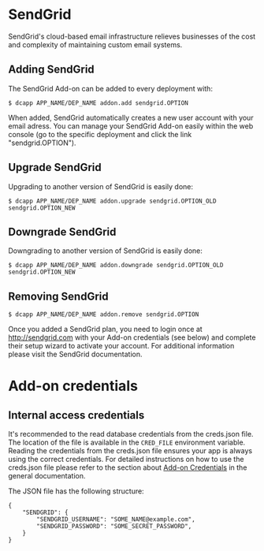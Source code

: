 # SendGrid

SendGrid's cloud-based email infrastructure relieves businesses of the cost and complexity of maintaining custom email systems.

## Adding SendGrid

The SendGrid Add-on can be added to every deployment with:

~~~
$ dcapp APP_NAME/DEP_NAME addon.add sendgrid.OPTION
~~~

When added, SendGrid automatically creates a new user account with your email adress. You can manage your SendGrid Add-on easily within the web console (go to the specific deployment and click the link "sendgrid.OPTION").

## Upgrade SendGrid

Upgrading to another version of SendGrid is easily done:

~~~
$ dcapp APP_NAME/DEP_NAME addon.upgrade sendgrid.OPTION_OLD sendgrid.OPTION_NEW 
~~~

## Downgrade SendGrid

Downgrading to another version of SendGrid is easily done:

~~~
$ dcapp APP_NAME/DEP_NAME addon.downgrade sendgrid.OPTION_OLD sendgrid.OPTION_NEW 
~~~

## Removing SendGrid

~~~
$ dcapp APP_NAME/DEP_NAME addon.remove sendgrid.OPTION
~~~

Once you added a SendGrid plan, you need to login once at http://sendgrid.com with your Add-on credentials (see below) and complete their setup wizard to activate your account. For additional information please visit the SendGrid documentation.

# Add-on credentials

## Internal access credentials

It's recommended to the read database credentials from the creds.json file. The location of the file is available in the `CRED_FILE` environment variable. Reading the credentials from the creds.json file ensures your app is always using the correct credentials. For detailed instructions on how to use the creds.json file please refer to the section about [Add-on Credentials](https://next.dotcloud.com/dev-center/platform-documentation#add-ons) in the general documentation.

The JSON file has the following structure:

~~~
{
    "SENDGRID": {
        "SENDGRID_USERNAME": "SOME_NAME@example.com",
        "SENDGRID_PASSWORD": "SOME_SECRET_PASSWORD",
    }
}
~~~

